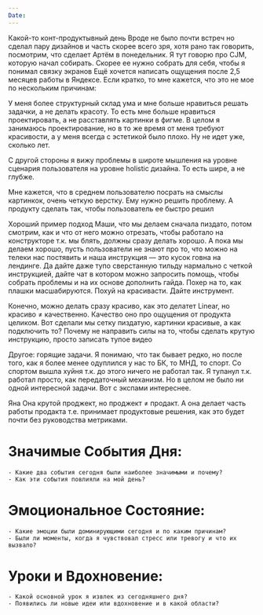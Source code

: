 ```yaml
---
Date:
---
```



Какой-то конт-продуктывный день
Вроде не было почти встреч но сделал пару дизайнов и часть скорее всего зря, хотя рано так говорить, посмотрим, что сделает Артём в понедельник. Я тут говорю про CJM, которую начал собирать. Скорее ее нужно собрать для себя, чтобы я понимал связку экранов 
Ещё хочется написать ощущения после 2,5 месяцев работы в Яндексе.
Если кратко, то мне кажется, что это не мое по нескольким причинам:

У меня более структурный склад ума и мне больше нравиться решать задачки, а не делать красоту. То есть мне больше нравиться проектировать, а не расставлять картинки в фигме. В целом я занимаюсь проектирование, но в то же время от меня требуют красивости, а у меня всегда с эстетикой было плохо. Ну не идет уже, сколько лет. 

С другой стороны я вижу проблемы в широте мышления на уровне сценария пользователя на уровне holistic дизайна. То есть шире, а не глубже.

Мне  кажется, что в среднем пользователю посрать на смыслы картинкок, очень четкую верстку. Ему нужно решить проблему. А продукту сделать так, чтобы пользователь ее быстро решил

Хороший пример подход Маши, что мы делаем сначала пиздато, потом смотрим, как и что от него можно отрезать, чтобы работало на конструкторе т.к. мы блять, должны сразу делать хорошо. А пока мы делаем хорошо, пусть пользователи не знают про то, что можно на телеки нас постявить и наша инструкция — это кусок говна на лендинге. 
Да дайте даже тупо сверстанную тильду нармально с четкой инструкцией, дайте чат в котором можно запросить помощь, чтобы собрать проблемы и на их основе дополнить гайда. Похер на то, как плашки масшабируются. Похуй на красивасти. Дайте инструмент. 

Конечно, можно делать сразу красиво, как это делатет Linear, но красиво ≠ качественно. Качество оно про ощущения от продукта целиком. Вот сделали мы сетку пиздатую, картинки красивые, а как подключить то? Почему не направить силы на то, чтобы сделать крутую инструкцию, просто записать тупое видео

Другое:
горящие задачи.
Я понимаю, что так бывает редко, но после того, как я более менее одуплился у нас то БК, то МНД, то спорт. Со спортом вышла хуйня т.к. до этого ничего не работал так. Я тупанул т.к. работал просто, как передаточный механизм. Но в целом не было ни одной интересной задачи. 
Вот с экспами интереснее. 

Яна
Она крутой проджект, но проджект ≠ продакт. А она делает часть работы продакта т.е. принимает продуктовые решения, как это будет почти без руководства метриками. 



# **Значимые События Дня:**
```
- Какие два события сегодня были наиболее значимыми и почему?
- Как эти события повлияли на мой день?
```


#  **Эмоциональное Состояние:**
```
- Какие эмоции были доминирующими сегодня и по каким причинам?
- Были ли моменты, когда я чувствовал стресс или тревогу и что их вызвало?
```


# Уроки и Вдохновение:
```
- Какой основной урок я извлек из сегодняшнего дня?
- Появились ли новые идеи или вдохновение и в какой области?
```

